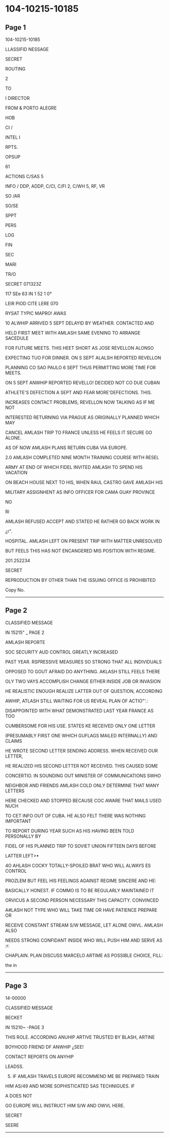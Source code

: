 # 104-10215-10185

## Page 1

104-10215-10185

LLASSIFID NESSAGE

SECRET

ROUTING

2

TO

I DIRECTOR

FROM & PORTO ALEGRE

HOB

CI /

INTEL I

RPTS.

OPSUP

61

ACTIONS C/SAS 5

INFO / DDP, ADDP, C/CI, C/FI 2, C/WH 5, RF, VR

SO /AR

SO/SE

SPPT

PERS

LOG

FIN

SEC

MARI

TR/O

SECRET 071323Z

117 SEe 63 IN 1 52 1 0°

LEIR PIOD CITE LERE 070

RYSAT TYPIC MAPRO! AWAS

10 ALWHIP ARRIVED 5 SEPT DELAYID BY WEATHER. CONTACTED AND

HELD FIRST MEET WITH AMLASH SAME EVENING TO ARRANGE SACEDULE

FOR FUTURE MEETS. THIS HEET SHORT AS JOSE REVELLON ALONSO

EXPECTING TUO FOR DINNER. ON S SEPT ALALSH REPORTED REVELLON

PLANNING CO SAO PAULO 6 SEPT THUS PERMITTING MORE TIME FOR MEETS.

ON 5 SEPT ANWHIP REPORTED REVELLO! DECIDED NOT CO DUE CUBAN

ATHLETE'S DEFECTION A SEPT AND FEAR MORE'DEFECTIONS. THIS.

INCREASES CONTACT PROBLEMS, REVELLON NOW TALKING AS IF ME NOT

INTERESTED RETURNING VIA PRAGUE AS ORIGINALLY PLANNED WHICH MAY

CANCEL AMLASH TRIP TO FRANCE UNLESS HE FEELS IT SECURE GO ALONE.

AS OF NOW AMLASH PLANS RETURN CUBA VIA EUROPE.

2.0 AMLASH COMPLETED NINE MONTH TRAINING COURSE WITH RESEL

ARMY AT END OF WHICH FIDEL INVITED AMLASH TO SPEND HIS VACATION

ON BEACH HOUSE NEXT TO HIS, WHEN RAUL CASTRO GAVE AMLASH HIS

MILITARY ASSIGNHENT AS INFO OFFICER FOR CAMA GUAY PROVINCE

NO

RI

AMLASH REFUSED ACCEPT AND STATED HE RATHER GO BACK WORK IN

¿r".

HOSPITAL. AMLASH LEFT ON PRESENT TRIP WITH MATTER UNRESOLVED

BUT FEELS THIS HAS NOT ENCANGERED MIS POSITION WITH REGIME.

201.252234

SECRET

REPRODUCTION BY OTHER THAN THE ISSUING OFFICE IS PROHIBITED

Copy No.

---

## Page 2

CLASSIFIED MESSAGE

IN 15215" _ PAGE 2

AMLASH REPORTE

SOC SECURITY AUD CONTROL GREATLY INCREASED

PAST YEAR. RSPRESSIVE MEASURES SO STRONG THAT ALL INDIVIDUALS

OPPOSED TO GOUT AFRAID DO ANYTHING. AKLASH STILL FEELS THERE

OLY TWO VAYS ACCOMPLISH CHANGE EITHER INSIDE JOB OR INVASION

HE REALISTIC ENOUGH REALIZE LATTER OUT OF QUESTION, ACCORDING

AWHIP, ATLASH STILL WAITING FOR US REVEAL PLAN OF ACTIO"'.:

DISAPPOINTED WITH WHAT DEMONSTRATED LAST YEAR FRANCE AS TOO

CUMBERSOME FOR HIS USE. STATES KE RECEIVED ONLY ONE LETTER

(PRESUMABLY FIRST ONE WHICH GUFLAGS MAILED INTERNALLY) AND CLAIMS

HE WROTE SECOND LETTER SENDING ADDRESS. WHEN RECEIVED OUR LETTER,

HE REALIZED HIS SECOND LETTER NOT RECEIVED. THIS CAUSED SOME

CONCERTIO. IN SOUNDING OUT MINISTER OF COMMUNICATIONS SWHO

NEIGHBOR AND FRIENDS AMLASH COLD ONLY DETERMINE THAT MANY LETTERS

HERE CHECKED AND STOPPED BECAUSE COC AWARE THAT MAILS USED NUCH

TO CET INFO OUT OF CUBA. HE ALSO FELT THERE WAS NOTHING IMPORTANT

TO REPORT DURING YEAR SUCH AS HIS HAVING BEEN TOLD PERSONALLY BY

FIDEL OF HIS PLANNED TRIP TO SOVIET UNION FIFTEEN DAYS BEFORE

LATTER LEFT>•

4O AHLASH COCKY TOTALLY-SPOILED BRAT WHO WILL ALWAYS ES CONTROL

PROZLEM BUT FEEL HIS FEELINGS AGAINST REGIME SINCERE AND HE:

BASICALLY HONEST. IF COMMO IS TO BE REGULARLY MAINTAINED IT

ORVICUS A SECOND PERSON NECESSARY THIS CAPACITY. CONVINCED

A#LASH NOT TYPE WHO WILL TAKE TIME OR HAVE PATIENCE PREPARE OR

RECEIVE CONSTANT STREAM S/W MESSAGE, LET ALONE OWVL. AMLASH ALSO

NEEDS STRONG CONFIDANT INSIDE WHO WILL PUSH HIM AND SERVE AS :r:

CHAPLAIN. PLAN DISCUSS MARCELO ARTIME AS POSSIBLE CHOICE, FILL:

the in

---

## Page 3

14-00000

CLASSIFIED MESSAGE

BECKET

IN 15210~ -PAGE 3

THIS ROLE. ACCORDING ANUHIP ARTIVE TRUSTED BY BLASH, ARTINE

BOYHOOD FRIEND DF ANWHIP ¿SEE!

CONTACT REPORTS ON ANYHIP

LEADSS.

5. IF AMLASH TRAVELS EUROPE RECOMMEND ME BE PREPARED TRAIN

HIM AS/49 AND MORE SOPHISTICATED SAS TECHNIGUES. IF

A DOES NOT

GO EUROPE WILL INSTRUCT HIM S/W AND OWVL HERE.

SECRET

SEERE

---

